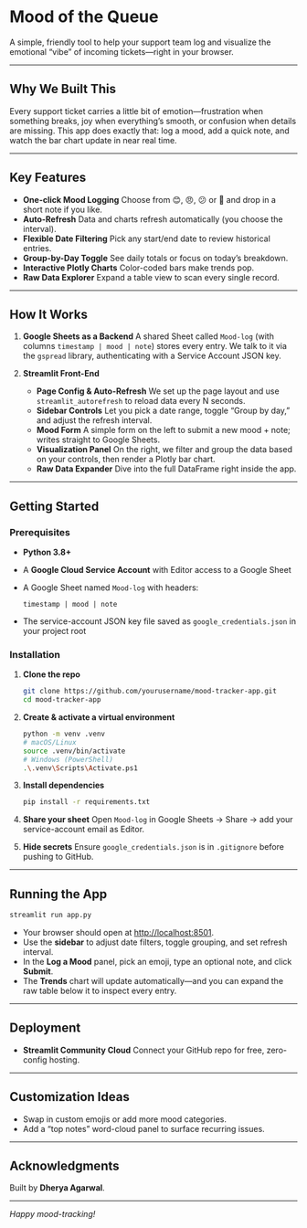 # Mood of the Queue

A simple, friendly tool to help your support team log and visualize the emotional “vibe” of incoming tickets—right in your browser.

---

## Why We Built This

Every support ticket carries a little bit of emotion—frustration when something breaks, joy when everything’s smooth, or confusion when details are missing. This app does exactly that: log a mood, add a quick note, and watch the bar chart update in near real time.

---

## Key Features

* **One-click Mood Logging**
  Choose from 😊, 😠, 😕 or 🎉 and drop in a short note if you like.
* **Auto-Refresh**
  Data and charts refresh automatically (you choose the interval).
* **Flexible Date Filtering**
  Pick any start/end date to review historical entries.
* **Group-by-Day Toggle**
  See daily totals or focus on today’s breakdown.
* **Interactive Plotly Charts**
  Color-coded bars make trends pop.
* **Raw Data Explorer**
  Expand a table view to scan every single record.

---

## How It Works

1. **Google Sheets as a Backend**
   A shared Sheet called `Mood-log` (with columns `timestamp | mood | note`) stores every entry.
   We talk to it via the `gspread` library, authenticating with a Service Account JSON key.
2. **Streamlit Front-End**

   * **Page Config & Auto-Refresh**
     We set up the page layout and use `streamlit_autorefresh` to reload data every N seconds.
   * **Sidebar Controls**
     Let you pick a date range, toggle “Group by day,” and adjust the refresh interval.
   * **Mood Form**
     A simple form on the left to submit a new mood + note; writes straight to Google Sheets.
   * **Visualization Panel**
     On the right, we filter and group the data based on your controls, then render a Plotly bar chart.
   * **Raw Data Expander**
     Dive into the full DataFrame right inside the app.

---

## Getting Started

### Prerequisites

* **Python 3.8+**
* A **Google Cloud Service Account** with Editor access to a Google Sheet
* A Google Sheet named `Mood-log` with headers:

  ```
  timestamp | mood | note
  ```
* The service-account JSON key file saved as `google_credentials.json` in your project root

### Installation

1. **Clone the repo**

   ```bash
   git clone https://github.com/yourusername/mood-tracker-app.git
   cd mood-tracker-app
   ```
2. **Create & activate a virtual environment**

   ```bash
   python -m venv .venv
   # macOS/Linux
   source .venv/bin/activate
   # Windows (PowerShell)
   .\.venv\Scripts\Activate.ps1
   ```
3. **Install dependencies**

   ```bash
   pip install -r requirements.txt
   ```
4. **Share your sheet**
   Open `Mood-log` in Google Sheets → Share → add your service-account email as Editor.
5. **Hide secrets**
   Ensure `google_credentials.json` is in `.gitignore` before pushing to GitHub.

---

## Running the App

```bash
streamlit run app.py
```

* Your browser should open at [http://localhost:8501](http://localhost:8501).
* Use the **sidebar** to adjust date filters, toggle grouping, and set refresh interval.
* In the **Log a Mood** panel, pick an emoji, type an optional note, and click **Submit**.
* The **Trends** chart will update automatically—and you can expand the raw table below it to inspect every entry.

---

## Deployment 

* **Streamlit Community Cloud**
  Connect your GitHub repo for free, zero-config hosting.

---

## Customization Ideas

* Swap in custom emojis or add more mood categories.
* Add a “top notes” word-cloud panel to surface recurring issues.

---

## Acknowledgments

Built by **Dherya Agarwal**.

---

*Happy mood-tracking!*
